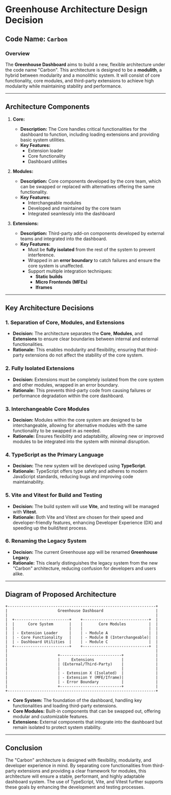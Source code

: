 # Greenhouse Architecture Design Decision

## Code Name: `Carbon`

### Overview

The **Greenhouse Dashboard** aims to build a new, flexible architecture under the code name "Carbon". This architecture is designed to be a **modulith**, a hybrid between modularity and a monolithic system. It will consist of core functionality, core modules, and third-party extensions to achieve high modularity while maintaining stability and performance.

---

## Architecture Components

1. **Core:**
   - **Description:** The Core handles critical functionalities for the dashboard to function, including loading extensions and providing basic system utilities.
   - **Key Features:**
     - Extension loader
     - Core functionality
     - Dashboard utilities

2. **Modules:**
   - **Description:** Core components developed by the core team, which can be swapped or replaced with alternatives offering the same functionality.
   - **Key Features:**
     - Interchangeable modules
     - Developed and maintained by the core team
     - Integrated seamlessly into the dashboard

3. **Extensions:**
   - **Description:** Third-party add-on components developed by external teams and integrated into the dashboard.
   - **Key Features:**
     - Must be **fully isolated** from the rest of the system to prevent interference.
     - Wrapped in an **error boundary** to catch failures and ensure the core system is unaffected.
     - Support multiple integration techniques:
       - **Static builds**
       - **Micro Frontends (MFEs)**
       - **Iframes**

---

## Key Architecture Decisions

### 1. **Separation of Core, Modules, and Extensions**
   - **Decision:** The architecture separates the **Core**, **Modules**, and **Extensions** to ensure clear boundaries between internal and external functionalities.
   - **Rationale:** This enables modularity and flexibility, ensuring that third-party extensions do not affect the stability of the core system.

### 2. **Fully Isolated Extensions**
   - **Decision:** Extensions must be completely isolated from the core system and other modules, wrapped in an error boundary.
   - **Rationale:** This prevents third-party code from causing failures or performance degradation within the core dashboard.

### 3. **Interchangeable Core Modules**
   - **Decision:** Modules within the core system are designed to be interchangeable, allowing for alternative modules with the same functionality to be swapped in as needed.
   - **Rationale:** Ensures flexibility and adaptability, allowing new or improved modules to be integrated into the system with minimal disruption.

### 4. **TypeScript as the Primary Language**
   - **Decision:** The new system will be developed using **TypeScript**.
   - **Rationale:** TypeScript offers type safety and adheres to modern JavaScript standards, reducing bugs and improving code maintainability.

### 5. **Vite and Vitest for Build and Testing**
   - **Decision:** The build system will use **Vite**, and testing will be managed with **Vitest**.
   - **Rationale:** Both Vite and Vitest are chosen for their speed and developer-friendly features, enhancing Developer Experience (DX) and speeding up the build/test process.

### 6. **Renaming the Legacy System**
   - **Decision:** The current Greenhouse app will be renamed **Greenhouse Legacy**.
   - **Rationale:** This clearly distinguishes the legacy system from the new "Carbon" architecture, reducing confusion for developers and users alike.

---


## Diagram of Proposed Architecture

```
+-----------------------------------------------------------------+
|                      Greenhouse Dashboard                       |
|                                                                 |
|  +------------------------+    +-----------------------------+  |
|  |      Core System       |    |       Core Modules          |  |
|  |                        |    |                             |  |
|  | - Extension Loader     |    | - Module A                  |  |
|  | - Core Functionality   |    | - Module B (Interchangeable)|  |
|  | - Dashboard Utilities  |    | - Module C                  |  |
|  +------------------------+    +-----------------------------+  |
|                                                                 |
|                      +---------------------------+              |
|                      |     Extensions            |              |
|                      | (External/Third-Party)    |              |
|                      |                           |              |
|                      | - Extension X (Isolated)  |              |
|                      | - Extension Y (MFE/Iframe)|              |
|                      | - Error Boundary          |              |
|                      +---------------------------+              |
+-----------------------------------------------------------------+
```
- **Core System:** The foundation of the dashboard, handling key functionalities and loading third-party extensions.
- **Core Modules:** Built-in components that can be swapped out, offering modular and customizable features.
- **Extensions:** External components that integrate into the dashboard but remain isolated to protect system stability.

---

## Conclusion

The "Carbon" architecture is designed with flexibility, modularity, and developer experience in mind. By separating core functionalities from third-party extensions and providing a clear framework for modules, this architecture will ensure a stable, performant, and highly adaptable dashboard system. The use of TypeScript, Vite, and Vitest further supports these goals by enhancing the development and testing processes.
